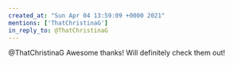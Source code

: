 ```yaml
---
created_at: "Sun Apr 04 13:59:09 +0000 2021"
mentions: ['ThatChristinaG']
in_reply_to: @ThatChristinaG
---
```


@ThatChristinaG Awesome thanks! Will definitely check them out!